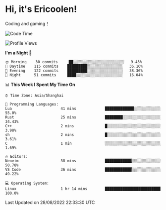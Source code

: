 # Hi, it's Ericoolen!
Coding and gaming！

<!--START_SECTION:waka-->
![Code Time](http://img.shields.io/badge/Code%20Time-349%20hrs%2033%20mins-blue)

![Profile Views](http://img.shields.io/badge/Profile%20Views-1-blue)

**I'm a Night 🦉** 

```text
🌞 Morning    30 commits     ██░░░░░░░░░░░░░░░░░░░░░░░   9.43% 
🌆 Daytime    115 commits    █████████░░░░░░░░░░░░░░░░   36.16% 
🌃 Evening    122 commits    █████████░░░░░░░░░░░░░░░░   38.36% 
🌙 Night      51 commits     ████░░░░░░░░░░░░░░░░░░░░░   16.04%

```


📊 **This Week I Spent My Time On** 

```text
⌚︎ Time Zone: Asia/Shanghai

💬 Programming Languages: 
Lua                      41 mins             █████████████░░░░░░░░░░░░   55.0% 
Rust                     25 mins             ████████░░░░░░░░░░░░░░░░░   34.43% 
C++                      2 mins              █░░░░░░░░░░░░░░░░░░░░░░░░   3.98% 
sh                       2 mins              █░░░░░░░░░░░░░░░░░░░░░░░░   3.61% 
C                        1 min               ░░░░░░░░░░░░░░░░░░░░░░░░░   1.69%

🔥 Editors: 
Neovim                   38 mins             ████████████░░░░░░░░░░░░░   50.78% 
VS Code                  36 mins             ████████████░░░░░░░░░░░░░   49.22%

💻 Operating System: 
Linux                    1 hr 14 mins        █████████████████████████   100.0%

```


 Last Updated on 28/08/2022 22:33:30 UTC
<!--END_SECTION:waka-->

